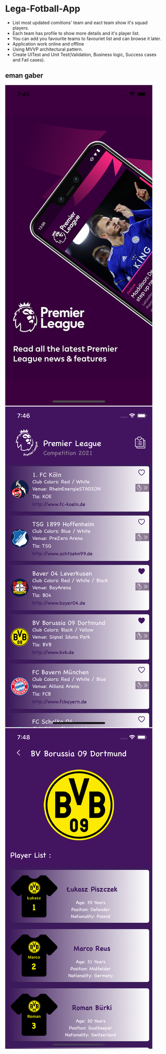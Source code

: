 # Lega-Fotball-App

* List most updated comitions' team and eact team show it's squad players.
* Each team has profile to show more details and it's player list.
* You can add you favourite teams to favouriet list and can browse it later.
* Application work online and offline
* Using MVVP architectural pattern.
* Create UITest and Unit Test(Validation, Business logic, Success cases and Fail cases).


## eman gaber

![](https://github.com/EmanGaber/Lega-Fotball-App/blob/main/Football%20League/images/Simulator%20Screen%20Shot%20-%20iPhone%2011%20Pro%20-%202020-12-03%20at%2007.46.42.png)
![](https://github.com/EmanGaber/Lega-Fotball-App/blob/main/Football%20League/images/Simulator%20Screen%20Shot%20-%20iPhone%2011%20Pro%20-%202020-12-03%20at%2007.46.44.png)
![](https://github.com/EmanGaber/Lega-Fotball-App/blob/main/Football%20League/images/Simulator%20Screen%20Shot%20-%20iPhone%2011%20Pro%20-%202020-12-03%20at%2007.48.28.png)

